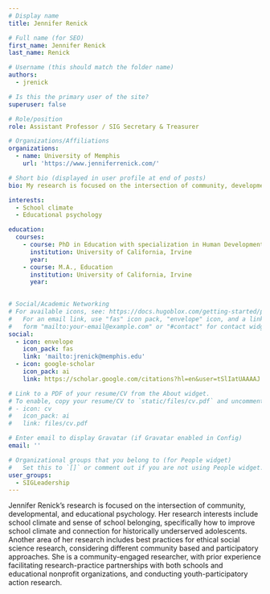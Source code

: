 ```yaml
---
# Display name
title: Jennifer Renick

# Full name (for SEO)
first_name: Jennifer Renick
last_name: Renick

# Username (this should match the folder name)
authors:
  - jrenick

# Is this the primary user of the site?
superuser: false

# Role/position
role: Assistant Professor / SIG Secretary & Treasurer

# Organizations/Affiliations
organizations:
  - name: University of Memphis
    url: 'https://www.jenniferrenick.com/'

# Short bio (displayed in user profile at end of posts)
bio: My research is focused on the intersection of community, developmental, and educational psychology

interests:
  - School climate
  - Educational psychology

education:
  courses:
    - course: PhD in Education with specialization in Human Development in Context
      institution: University of California, Irvine
      year: 
    - course: M.A., Education
      institution: University of California, Irvine
      year: 
    

# Social/Academic Networking
# For available icons, see: https://docs.hugoblox.com/getting-started/page-builder/#icons
#   For an email link, use "fas" icon pack, "envelope" icon, and a link in the
#   form "mailto:your-email@example.com" or "#contact" for contact widget.
social:
  - icon: envelope
    icon_pack: fas
    link: 'mailto:jrenick@memphis.edu'
  - icon: google-scholar
    icon_pack: ai
    link: https://scholar.google.com/citations?hl=en&user=tSlIatUAAAAJ

# Link to a PDF of your resume/CV from the About widget.
# To enable, copy your resume/CV to `static/files/cv.pdf` and uncomment the lines below.
# - icon: cv
#   icon_pack: ai
#   link: files/cv.pdf

# Enter email to display Gravatar (if Gravatar enabled in Config)
email: ''

# Organizational groups that you belong to (for People widget)
#   Set this to `[]` or comment out if you are not using People widget.
user_groups:
  - SIGLeadership
---
```


Jennifer Renick’s research is focused on the intersection of community, developmental, and educational psychology. Her research interests include school climate and sense of school belonging, specifically how to improve school climate and connection for historically underserved adolescents. Another area of her research includes best practices for ethical social science research, considering different community based and participatory approaches. She is a community-engaged researcher, with prior experience facilitating research-practice partnerships with both schools and educational nonprofit organizations, and conducting youth-participatory action research. 

